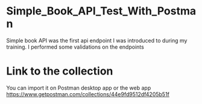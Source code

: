# Simple_Book_API_Test_With_Postman

Simple book API was the first api endpoint I was introduced to during my training.
I performed some validations on the endpoints

# Link to the collection
You can import it on Postman desktop app or the web app
https://www.getpostman.com/collections/44e9fd9512df4205b51f
